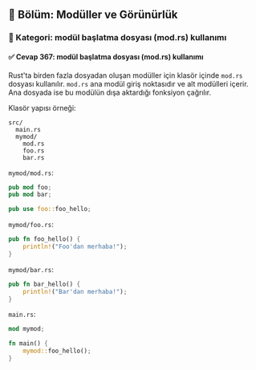 ## 📘 Bölüm: Modüller ve Görünürlük  
### 🔹 Kategori: modül başlatma dosyası (mod.rs) kullanımı  
#### ✅ Cevap 367: modül başlatma dosyası (mod.rs) kullanımı

Rust'ta birden fazla dosyadan oluşan modüller için klasör içinde `mod.rs` dosyası kullanılır. `mod.rs` ana modül giriş noktasıdır ve alt modülleri içerir. Ana dosyada ise bu modülün dışa aktardığı fonksiyon çağrılır.

Klasör yapısı örneği:
```
src/
  main.rs
  mymod/
    mod.rs
    foo.rs
    bar.rs
```

`mymod/mod.rs`:
```rust
pub mod foo;
pub mod bar;

pub use foo::foo_hello;
```

`mymod/foo.rs`:
```rust
pub fn foo_hello() {
    println!("Foo'dan merhaba!");
}
```

`mymod/bar.rs`:
```rust
pub fn bar_hello() {
    println!("Bar'dan merhaba!");
}
```

`main.rs`:
```rust
mod mymod;

fn main() {
    mymod::foo_hello();
}
```
